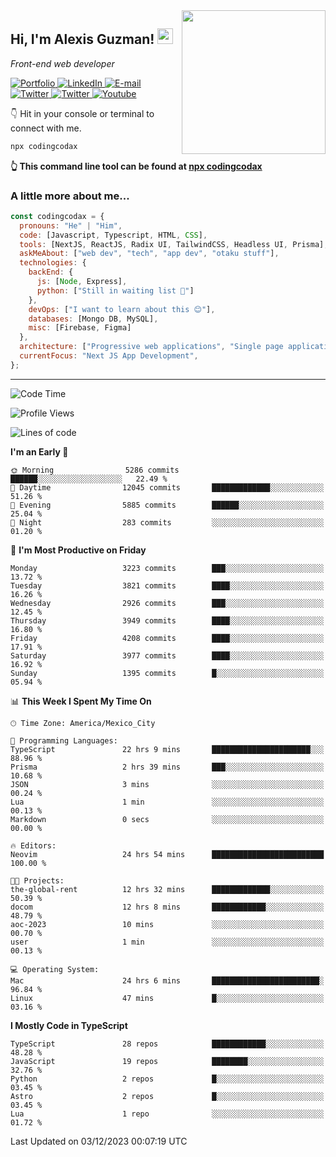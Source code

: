 <img align='right' src="https://media.giphy.com/media/M9gbBd9nbDrOTu1Mqx/giphy.gif" width="230">
<h2>Hi, I'm Alexis Guzman! <img src="https://media.giphy.com/media/hvRJCLFzcasrR4ia7z/giphy.gif" width="25px"></h2>
<p><em>Front-end web developer</em></p>

<p>
  <a href='https://www.codingcodax.dev' target='_blank'>
    <img alt='Portfolio' src='https://img.shields.io/badge/Portfolio-black?logo=vercel&style=flat-square'>
  </a>
  <a href='https://linkedin.com/in/codingcodax' target='_blank'>
    <img alt='LinkedIn' src='https://img.shields.io/badge/LinkedIn-black?logo=LinkedIn&style=flat-square'>
  </a>
  <a href='mailto:codingcodax@gmail.com' target='_blank'>
    <img alt='E-mail' src='https://img.shields.io/badge/Email-black?logo=Gmail&style=flat-square'>
  </a>
  <a href='https://twitter.com/codingcodax' target='_blank'>
    <img alt='Twitter' src='https://img.shields.io/badge/Twitter-black?logo=Twitter&style=flat-square'>
  </a>
  <a href='https://www.instagram.com/codingcodax' target='_blank'>
    <img alt='Twitter' src='https://img.shields.io/badge/Instagram-black?logo=Instagram&style=flat-square'>
  </a>
  <a href='https://www.youtube.com/@codingcodax' target='_blank'>
    <img alt='Youtube' src='https://img.shields.io/badge/YouTube-black?logo=Youtube&style=flat-square'>
  </a>
</p>

👇 Hit in your console or terminal to connect with me.

```bash
npx codingcodax
```
**👆 This command line tool can be found at [npx codingcodax](https://github.com/codingcodax/npx-codingcodax)**

<h3>A little more about me...</h3>

```javascript
const codingcodax = {
  pronouns: "He" | "Him",
  code: [Javascript, Typescript, HTML, CSS],
  tools: [NextJS, ReactJS, Radix UI, TailwindCSS, Headless UI, Prisma],
  askMeAbout: ["web dev", "tech", "app dev", "otaku stuff"],
  technologies: {
    backEnd: {
      js: [Node, Express],
      python: ["Still in waiting list 🥲"]
    },
    devOps: ["I want to learn about this 😊"],
    databases: [Mongo DB, MySQL],
    misc: [Firebase, Figma]
  },
  architecture: ["Progressive web applications", "Single page applications"],
  currentFocus: "Next JS App Development",
};
```

---

<!--START_SECTION:waka-->
![Code Time](http://img.shields.io/badge/Code%20Time-1%2C994%20hrs%2027%20mins-blue)

![Profile Views](http://img.shields.io/badge/Profile%20Views-20-blue)

![Lines of code](https://img.shields.io/badge/From%20Hello%20World%20I%27ve%20Written-9.3%20million%20lines%20of%20code-blue)

**I'm an Early 🐤** 

```text
🌞 Morning                5286 commits        ██████░░░░░░░░░░░░░░░░░░░   22.49 % 
🌆 Daytime                12045 commits       █████████████░░░░░░░░░░░░   51.26 % 
🌃 Evening                5885 commits        ██████░░░░░░░░░░░░░░░░░░░   25.04 % 
🌙 Night                  283 commits         ░░░░░░░░░░░░░░░░░░░░░░░░░   01.20 % 
```
📅 **I'm Most Productive on Friday** 

```text
Monday                   3223 commits        ███░░░░░░░░░░░░░░░░░░░░░░   13.72 % 
Tuesday                  3821 commits        ████░░░░░░░░░░░░░░░░░░░░░   16.26 % 
Wednesday                2926 commits        ███░░░░░░░░░░░░░░░░░░░░░░   12.45 % 
Thursday                 3949 commits        ████░░░░░░░░░░░░░░░░░░░░░   16.80 % 
Friday                   4208 commits        ████░░░░░░░░░░░░░░░░░░░░░   17.91 % 
Saturday                 3977 commits        ████░░░░░░░░░░░░░░░░░░░░░   16.92 % 
Sunday                   1395 commits        █░░░░░░░░░░░░░░░░░░░░░░░░   05.94 % 
```


📊 **This Week I Spent My Time On** 

```text
🕑︎ Time Zone: America/Mexico_City

💬 Programming Languages: 
TypeScript               22 hrs 9 mins       ██████████████████████░░░   88.96 % 
Prisma                   2 hrs 39 mins       ███░░░░░░░░░░░░░░░░░░░░░░   10.68 % 
JSON                     3 mins              ░░░░░░░░░░░░░░░░░░░░░░░░░   00.24 % 
Lua                      1 min               ░░░░░░░░░░░░░░░░░░░░░░░░░   00.13 % 
Markdown                 0 secs              ░░░░░░░░░░░░░░░░░░░░░░░░░   00.00 % 

🔥 Editors: 
Neovim                   24 hrs 54 mins      █████████████████████████   100.00 % 

🐱‍💻 Projects: 
the-global-rent          12 hrs 32 mins      █████████████░░░░░░░░░░░░   50.39 % 
docom                    12 hrs 8 mins       ████████████░░░░░░░░░░░░░   48.79 % 
aoc-2023                 10 mins             ░░░░░░░░░░░░░░░░░░░░░░░░░   00.70 % 
user                     1 min               ░░░░░░░░░░░░░░░░░░░░░░░░░   00.13 % 

💻 Operating System: 
Mac                      24 hrs 6 mins       ████████████████████████░   96.84 % 
Linux                    47 mins             █░░░░░░░░░░░░░░░░░░░░░░░░   03.16 % 
```

**I Mostly Code in TypeScript** 

```text
TypeScript               28 repos            ████████████░░░░░░░░░░░░░   48.28 % 
JavaScript               19 repos            ████████░░░░░░░░░░░░░░░░░   32.76 % 
Python                   2 repos             █░░░░░░░░░░░░░░░░░░░░░░░░   03.45 % 
Astro                    2 repos             █░░░░░░░░░░░░░░░░░░░░░░░░   03.45 % 
Lua                      1 repo              ░░░░░░░░░░░░░░░░░░░░░░░░░   01.72 % 
```




 Last Updated on 03/12/2023 00:07:19 UTC
<!--END_SECTION:waka-->
